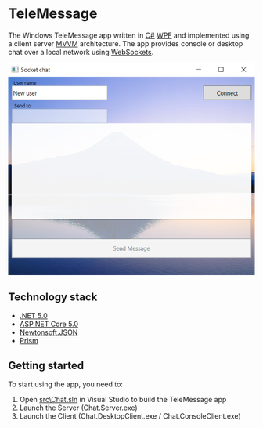 # TeleMessage

The Windows TeleMessage app written in [C#](https://docs.microsoft.com/en-us/dotnet/csharp) [WPF](https://docs.microsoft.com/en-us/dotnet/desktop/wpf/overview) and implemented using a client server [MVVM](https://docs.microsoft.com/en-us/windows/uwp/data-binding/data-binding-and-mvvm) architecture. The app provides console or desktop chat over a local network using [WebSockets](https://docs.microsoft.com/en-us/dotnet/api/system.net.websockets).

![Desktop Client Screenshoot](docs/Images/DesktopClientScreenshot.png)

## Technology stack

* [.NET 5.0](https://dotnet.microsoft.com/en-us/download/dotnet/5.0)
* [ASP.NET Core 5.0](https://dotnet.microsoft.com/en-us/download/dotnet/5.0)
* [Newtonsoft.JSON](https://www.nuget.org/packages/Newtonsoft.Json/)
* [Prism](https://www.nuget.org/packages/Prism.Core/)

## Getting started

To start using the app, you need to:

1. Open [src\Chat.sln](https://github.com/Donat-Kolzenov/TeleMessage/blob/master/src/Chat.sln) in Visual Studio to build the TeleMessage app
2. Launch the Server (Chat.Server.exe)
3. Launch the Client (Chat.DesktopClient.exe / Chat.ConsoleClient.exe)
